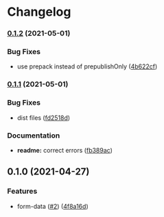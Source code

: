 # Changelog

### [0.1.2](https://www.github.com/typescord/famfor/compare/v0.1.1...v0.1.2) (2021-05-01)


### Bug Fixes

* use prepack instead of prepublishOnly ([4b622cf](https://www.github.com/typescord/famfor/commit/4b622cf4aaafcc46c860dc18e1e2e588f7267e96))

### [0.1.1](https://www.github.com/typescord/famfor/compare/v0.1.0...v0.1.1) (2021-05-01)


### Bug Fixes

* dist files ([fd2518d](https://www.github.com/typescord/famfor/commit/fd2518d874e8b127d2eadad53be799e03d078f92))


### Documentation

* **readme:** correct errors ([fb389ac](https://www.github.com/typescord/famfor/commit/fb389ac1f77cf218335b19a53d83da09f2512796))

## 0.1.0 (2021-04-27)


### Features

* form-data ([#2](https://www.github.com/typescord/famfor/issues/2)) ([4f8a16d](https://www.github.com/typescord/famfor/commit/4f8a16d3c7bc34bd5f104d261dc0fab64e701e54))
